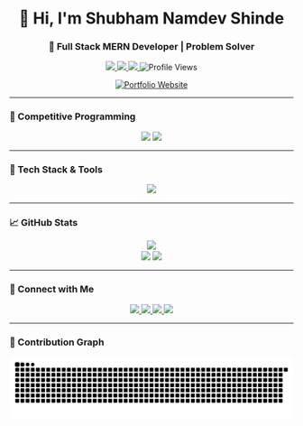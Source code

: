 <h1 align="center">👋 Hi, I'm Shubham Namdev Shinde</h1>
<h3 align="center">🚀 Full Stack MERN Developer | Problem Solver</h3>

<p align="center">
  <a href="https://www.linkedin.com/in/shubham-shinde-3a36b528a/" target="_blank">
    <img src="https://img.shields.io/badge/LinkedIn-0A66C2?style=flat-square&logo=linkedin&logoColor=white" />
  </a>
  <a href="https://peerlist.io/shinde4241" target="_blank">
    <img src="https://img.shields.io/badge/Peerlist-000000?style=flat-square&logo=peerlist&logoColor=white" />
  </a>
  <a href="mailto:shindeshubham5356@gmail.com">
    <img src="https://img.shields.io/badge/Email-EA4335?style=flat-square&logo=gmail&logoColor=white" />
  </a>
  <img src="https://komarev.com/ghpvc/?username=Its-Shinde4241&label=Profile%20Views&color=0e75b6&style=flat-square" alt="Profile Views" />
</p>

<div align="center">
  <a href="https://shinde-shubham.vercel.app" target="_blank">
    <img src="https://img.shields.io/badge/Visit Portfolio-111827?style=for-the-badge&logo=vercel&logoColor=white" alt="Portfolio Website" />
  </a>
</div>

---

### 🏁 Competitive Programming

<div align="center">
  <img src="https://leetcard.jacoblin.cool/its_Shinde4241?ext=contest&theme=dark" width="47%" />
  <img src="https://codeforces-readme-stats.vercel.app/api/card?username=its_Shinde4241&theme=dark" width="47%" />
</div>

---

### 🧰 Tech Stack & Tools

<div align="center">
  <img src="https://skillicons.dev/icons?i=react,nodejs,express,tailwind,nextjs,vite,mongodb,mysql,postgresql,java,ts,js,cpp,python,git,vscode,idea,qt,postman,npm,supabase&theme=dark" />
</div>

---

### 📈 GitHub Stats

<div align="center">
  <img src="http://github-profile-summary-cards.vercel.app/api/cards/profile-details?username=Its-shinde4241&theme=gotham" />
  <br/>
  <img src="http://github-profile-summary-cards.vercel.app/api/cards/repos-per-language?username=Its-shinde4241&theme=gotham" />
  <img src="http://github-profile-summary-cards.vercel.app/api/cards/stats?username=Its-shinde4241&theme=gotham" />
</div>

---

### 🔗 Connect with Me

<div align="center">
  <a href="https://www.linkedin.com/in/shubham-shinde-3a36b528a/" target="_blank">
    <img src="https://img.shields.io/badge/LinkedIn-0077B5?style=for-the-badge&logo=linkedin&logoColor=white" />
  </a>
  <a href="https://www.codechef.com/users/clutch_fest_97" target="_blank">
    <img src="https://img.shields.io/badge/CodeChef-5B4638?style=for-the-badge&logo=codechef&logoColor=white" />
  </a>
  <a href="https://leetcode.com/its_Shinde4241" target="_blank">
    <img src="https://img.shields.io/badge/LeetCode-FFA116?style=for-the-badge&logo=leetcode&logoColor=white" />
  </a>
  <a href="https://codeforces.com/profile/its_Shinde4241" target="_blank">
    <img src="https://img.shields.io/badge/Codeforces-1F8ACB?style=for-the-badge&logo=codeforces&logoColor=white" />
  </a>
</div>

---

### 🐍 Contribution Graph

<div align="center">
  <picture>
    <source media="(prefers-color-scheme: dark)" srcset="https://raw.githubusercontent.com/Its-Shinde4241/Its-Shinde4241/output/github-snake-dark.svg" />
    <img src="https://raw.githubusercontent.com/Its-Shinde4241/Its-Shinde4241/output/github-snake.svg" alt="GitHub Snake animation" />
  </picture>
</div>
